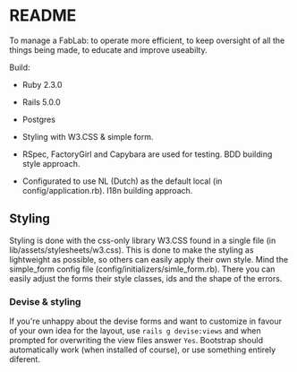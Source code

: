 # README

To manage a FabLab: 
to operate more efficient, 
to keep oversight of all the things being made, 
to educate and improve useabilty.

Build:

* Ruby 2.3.0

* Rails 5.0.0

* Postgres

* Styling with W3.CSS & simple form.

* RSpec, FactoryGirl and Capybara are used for testing. BDD building style approach. 

* Configurated to use NL (Dutch) as the default local (in config/application.rb). I18n building approach.

## Styling

Styling is done with the css-only library W3.CSS found in a single file (in lib/assets/stylesheets/w3.css).
This is done to make the styling as lightweight as possible, so others can easily apply their own style. 
Mind the simple_form config file (config/initializers/simle_form.rb). There you can easily adjust the forms their style classes, ids and the shape of the errors.

### Devise & styling

If you're unhappy about the devise forms and want to customize in favour of your own idea for the layout, use `rails g devise:views` and when prompted for overwriting the view files answer `Yes`. Bootstrap should automatically work (when installed of course), or use something entirely diferent. 